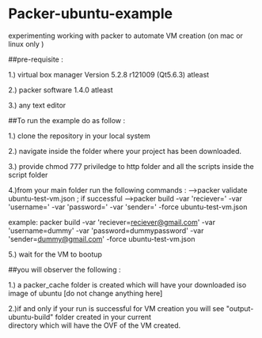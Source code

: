 # Packer-ubuntu-example
experimenting working with packer to automate VM creation (on mac or linux only )


##pre-requisite :

1.) virtual box manager Version 5.2.8 r121009 (Qt5.6.3) atleast

2.) packer software 1.4.0 atleast

3.) any text editor


##To run the example do as follow :

1.) clone the repository in your local system

2.) navigate inside the folder where your project has been downloaded.

3.) provide chmod 777 priviledge to http folder and all the scripts inside the script folder

4.)from your main folder run the following commands :
    -->packer validate ubuntu-test-vm.json ; if successful
    -->packer build -var 'reciever=<a-valid-gmail-id>' -var 'username=<gmail-sender-user-id>' -var 'password=<password-of-            sender-gmail-id>' -var 'sender=<a-valid-gmail-id>' -force ubuntu-test-vm.json
  
   example:
     packer build -var 'reciever=reciever@gmail.com' -var 'username=dummy' -var 'password=dummypassword' -var      
    'sender=dummy@gmail.com' -force ubuntu-test-vm.json

5.) wait for the VM to bootup 
  
##you will observer the following  :

1.) a packer_cache folder is created which will have your downloaded iso image of ubuntu [do not change anything here]

2.)if and only if your run is successful for VM creation you will see "output-ubuntu-build" folder created in your current  
   directory which will have the OVF of the VM created.
  
  
  
  
  
